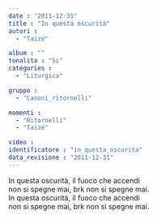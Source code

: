 ```yaml
---
date : "2011-12-31"
title : "In questa oscurità"
autori : 
  - "Taizé"

album : ""
tonalita : "Si"
categories : 
  - "Liturgica"

gruppo : 
  - "Canoni_ritornelli"

momenti : 
  - "Ritornelli"
  - "Taizé"

video : 
identificatore : "in_questa_oscurita"
data_revisione : "2011-12-31"
---
```

  
  
In questa oscurità, il fuoco che accendi   
non si spegne mai, brk non si spegne mai.  
In questa oscurità, il fuoco che accendi   
non si spegne mai, brk non si spegne mai.  
  
  
  
